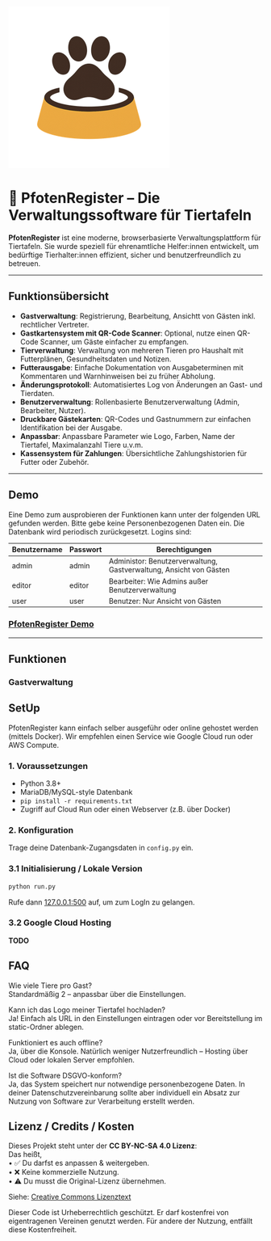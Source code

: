 ![Logo](app/static/logo.png)
# 🐾 PfotenRegister – Die Verwaltungssoftware für Tiertafeln

**PfotenRegister** ist eine moderne, browserbasierte Verwaltungsplattform für Tiertafeln. Sie wurde speziell für ehrenamtliche Helfer:innen entwickelt, um bedürftige Tierhalter:innen effizient, sicher und benutzerfreundlich zu betreuen.

---

##  Funktionsübersicht

- **Gastverwaltung**: Registrierung, Bearbeitung, Ansichtt von Gästen inkl. rechtlicher Vertreter.
- **Gastkartensystem mit QR-Code Scanner**: Optional, nutze einen QR-Code Scanner, um Gäste einfacher zu empfangen.
- **Tierverwaltung**: Verwaltung von mehreren Tieren pro Haushalt mit Futterplänen, Gesundheitsdaten und Notizen.
- **Futterausgabe**: Einfache Dokumentation von Ausgabeterminen mit Kommentaren und Warnhinweisen bei zu früher Abholung.
- **Änderungsprotokoll**: Automatisiertes Log von Änderungen an Gast- und Tierdaten.
- **Benutzerverwaltung**: Rollenbasierte Benutzerverwaltung (Admin, Bearbeiter, Nutzer).
- **Druckbare Gästekarten**: QR-Codes und Gastnummern zur einfachen Identifikation bei der Ausgabe.
- **Anpassbar**: Anpassbare Parameter wie Logo, Farben, Name der Tiertafel, Maximalanzahl Tiere u.v.m.
- **Kassensystem für Zahlungen**: Übersichtliche Zahlungshistorien für Futter oder Zubehör.

---

##  Demo

Eine Demo zum ausprobieren der Funktionen kann unter der folgenden URL gefunden werden. 
Bitte gebe keine Personenbezogenen Daten ein. Die Datenbank wird periodisch zurückgesetzt.
Logins sind: 

| Benutzername | Passwort | Berechtigungen                                                     |
|--------------|----------|--------------------------------------------------------------------|
| admin        | admin    | Administor: Benutzerverwaltung, Gastverwaltung, Ansicht von Gästen |
| editor       | editor   | Bearbeiter: Wie Admins außer Benutzerverwaltung                    |
| user         | user     | Benutzer: Nur Ansicht von Gästen                                   |

### [PfotenRegister Demo](https://demo.pfotenregister.com)

---

## Funktionen
### Gastverwaltung


##  SetUp
PfotenRegister kann einfach selber ausgeführ oder online gehostet werden (mittels Docker). Wir empfehlen einen Service wie Google Cloud run
oder AWS Compute.
### 1. Voraussetzungen

- Python 3.8+
- MariaDB/MySQL-style Datenbank
- `pip install -r requirements.txt`
- Zugriff auf Cloud Run oder einen Webserver (z.B. über Docker)

### 2. Konfiguration

Trage deine Datenbank-Zugangsdaten in `config.py` ein.

### 3.1 Initialisierung / Lokale Version

```bash
python run.py
```

Rufe dann [127.0.0.1:500](127.0.0.1:500) auf, um zum LogIn zu gelangen.


### 3.2 Google Cloud Hosting
**TODO**

## FAQ

Wie viele Tiere pro Gast?  
Standardmäßig 2 – anpassbar über die Einstellungen.

Kann ich das Logo meiner Tiertafel hochladen?  
Ja! Einfach als URL in den Einstellungen eintragen oder vor Bereitstellung im static-Ordner ablegen.

Funktioniert es auch offline?  
Ja, über die Konsole. Natürlich weniger Nutzerfreundlich – Hosting über Cloud oder lokalen Server empfohlen.

Ist die Software DSGVO-konform?  
Ja, das System speichert nur notwendige personenbezogene Daten. In deiner Datenschutzvereinbarung sollte aber individuell ein Absatz zur Nutzung von Software zur Verarbeitung erstellt werden.

## Lizenz / Credits / Kosten

Dieses Projekt steht unter der **CC BY-NC-SA 4.0 Lizenz**:  
Das heißt,   
	•	✅ Du darfst es anpassen & weitergeben.  
	•	❌ Keine kommerzielle Nutzung.  
	•	⚠️ Du musst die Original-Lizenz übernehmen.

Siehe: [Creative Commons Lizenztext](https://creativecommons.org/licenses/by-nc-sa/4.0/deed.de)

Dieser Code ist Urheberrechtlich geschützt. Er darf kostenfrei von eigentragenen Vereinen genutzt werden. Für andere 
der Nutzung, entfällt diese Kostenfreiheit.
